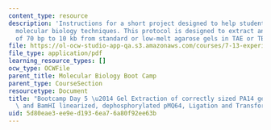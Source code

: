 ```yaml
---
content_type: resource
description: 'Instructions for a short project designed to help students master basic
  molecular biology techniques. This protocol is designed to extract and purify DNA
  of 70 bp to 10 kb from standard or low-melt agarose gels in TAE or TBE buffer. '
file: https://ol-ocw-studio-app-qa.s3.amazonaws.com/courses/7-13-experimental-microbial-genetics-fall-2008/5d80eae3ee9ed1936ea76a80f92ee63b_MIT7_13f08_lab33.pdf
file_type: application/pdf
learning_resource_types: []
ocw_type: OCWFile
parent_title: Molecular Biology Boot Camp
parent_type: CourseSection
resourcetype: Document
title: "Bootcamp Day 5 \u2014 Gel Extraction of correctly sized PA14 genomic DNA fragments\
  \ and BamHI linearized, dephosphorylated pMQ64, Ligation and Transformation"
uid: 5d80eae3-ee9e-d193-6ea7-6a80f92ee63b
---
```

